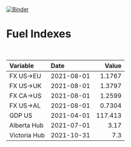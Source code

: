 [![Binder](https://mybinder.org/badge_logo.svg)](https://mybinder.org/v2/gh/AyrtonB/Global-Gas-Prices/master)

# Fuel Indexes

<br>

| Variable     | Date       |    Value |
|:-------------|:-----------|---------:|
| FX US->EU    | 2021-08-01 |   1.1767 |
| FX US->UK    | 2021-08-01 |   1.3797 |
| FX CA->US    | 2021-08-01 |   1.2599 |
| FX US->AL    | 2021-08-01 |   0.7304 |
| GDP US       | 2021-04-01 | 117.413  |
| Alberta Hub  | 2021-07-01 |   3.17   |
| Victoria Hub | 2021-10-31 |   7.3    |